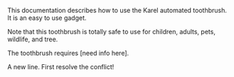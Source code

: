 
This documentation describes how to use the Karel automated toothbrush. It is an easy to use gadget.

Note that this toothbrush is totally safe to use for children, adults, pets, wildlife, and tree.


The toothbrush requires [need info here].

A new line. First resolve the conflict!

